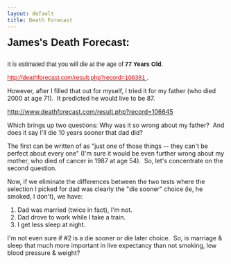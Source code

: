 ```yaml
---
layout: default
title: Death Forecast
---
```


  
<p>
    <strong>
      <font size="5">
        <font face="Arial">
          <span class="style2">James's Death Forecast:</span>
          <br />
          <br />
        </font>
      </font>
    </strong>
    <span class="style1">
      <font face="Arial">It is estimated that you will die at the age of <strong>77 Years Old</strong>.</font>
      <br />
    </span>
  </p>
<p>
  <span class="style1">
    <a href="http://www.deathforecast.com/result.php?record=106381">
      <font face="Arial" color="#ff0000">http://deathforecast.com/result.php?record=106381</font>
    </a>
    <font face="Arial">.</font>
    <br />
  </span>
</p>
<p>
  <span class="style1">However, after I filled that out for myself, I tried it for my father (who died 2000 at age 71).  It predicted he would live to be 87.  </span>
</p>
<p>
  <span class="style1">
    <a href="http://www.deathforecast.com/result.php?record=106645">http://www.deathforecast.com/result.php?record=106645</a>
  </span>
</p>
<p>
  <span class="style1">Which brings up two questions: Why was it so wrong about my father?  And does it say I'll die 10 years sooner that dad did?</span>
</p>
<p>
  <span class="style1">The first can be written of as "just one of those things -- they can't be perfect about every one" (I'm sure it would be even further wrong about my mother, who died of cancer in 1987 at age 54).  So, let's concentrate on the second question.</span>
</p>
<p>
  <span class="style1">Now, if we eliminate the differences between the two tests where the selection I picked for dad was clearly the "die sooner" choice (ie, he smoked, I don't), we have:</span>
</p>
<ol> <li><span class="style1">Dad was married (twice in fact), I'm not.</span>  </li><li><span class="style1">Dad drove to work while I take a train.</span>  </li><li><span class="style1">I get less sleep at night.</span></li></ol>
<p>
  <span class="style1">I'm not even sure if #2 is a die sooner or die later choice.  So, is marriage &amp; sleep that much more important in live expectancy than not smoking, low blood pressure &amp; weight?</span>
</p>
<p>
  <span class="style1"> </span>
</p>